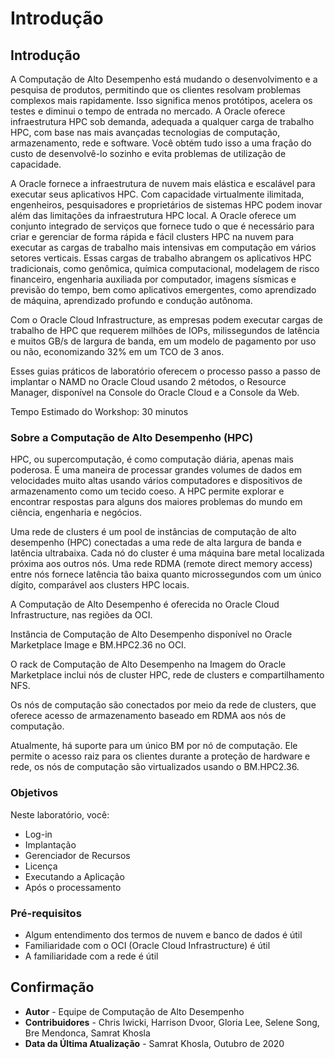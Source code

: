 # Introdução

## Introdução

A Computação de Alto Desempenho está mudando o desenvolvimento e a pesquisa de produtos, permitindo que os clientes resolvam problemas complexos mais rapidamente. Isso significa menos protótipos, acelera os testes e diminui o tempo de entrada no mercado. A Oracle oferece infraestrutura HPC sob demanda, adequada a qualquer carga de trabalho HPC, com base nas mais avançadas tecnologias de computação, armazenamento, rede e software. Você obtém tudo isso a uma fração do custo de desenvolvê-lo sozinho e evita problemas de utilização de capacidade.

A Oracle fornece a infraestrutura de nuvem mais elástica e escalável para executar seus aplicativos HPC. Com capacidade virtualmente ilimitada, engenheiros, pesquisadores e proprietários de sistemas HPC podem inovar além das limitações da infraestrutura HPC local. A Oracle oferece um conjunto integrado de serviços que fornece tudo o que é necessário para criar e gerenciar de forma rápida e fácil clusters HPC na nuvem para executar as cargas de trabalho mais intensivas em computação em vários setores verticais. Essas cargas de trabalho abrangem os aplicativos HPC tradicionais, como genômica, química computacional, modelagem de risco financeiro, engenharia auxiliada por computador, imagens sísmicas e previsão do tempo, bem como aplicativos emergentes, como aprendizado de máquina, aprendizado profundo e condução autônoma.

Com o Oracle Cloud Infrastructure, as empresas podem executar cargas de trabalho de HPC que requerem milhões de IOPs, milissegundos de latência e muitos GB/s de largura de banda, em um modelo de pagamento por uso ou não, economizando 32% em um TCO de 3 anos.

Esses guias práticos de laboratório oferecem o processo passo a passo de implantar o NAMD no Oracle Cloud usando 2 métodos, o Resource Manager, disponível na Console do Oracle Cloud e a Console da Web.

Tempo Estimado do Workshop: 30 minutos

### Sobre a Computação de Alto Desempenho (HPC)

HPC, ou supercomputação, é como computação diária, apenas mais poderosa. É uma maneira de processar grandes volumes de dados em velocidades muito altas usando vários computadores e dispositivos de armazenamento como um tecido coeso. A HPC permite explorar e encontrar respostas para alguns dos maiores problemas do mundo em ciência, engenharia e negócios.

Uma rede de clusters é um pool de instâncias de computação de alto desempenho (HPC) conectadas a uma rede de alta largura de banda e latência ultrabaixa. Cada nó do cluster é uma máquina bare metal localizada próxima aos outros nós. Uma rede RDMA (remote direct memory access) entre nós fornece latência tão baixa quanto microssegundos com um único dígito, comparável aos clusters HPC locais.

A Computação de Alto Desempenho é oferecida no Oracle Cloud Infrastructure, nas regiões da OCI.

Instância de Computação de Alto Desempenho disponível no Oracle Marketplace Image e BM.HPC2.36 no OCI.

O rack de Computação de Alto Desempenho na Imagem do Oracle Marketplace inclui nós de cluster HPC, rede de clusters e compartilhamento NFS.

Os nós de computação são conectados por meio da rede de clusters, que oferece acesso de armazenamento baseado em RDMA aos nós de computação.

Atualmente, há suporte para um único BM por nó de computação. Ele permite o acesso raiz para os clientes durante a proteção de hardware e rede, os nós de computação são virtualizados usando o BM.HPC2.36.

### Objetivos

Neste laboratório, você:

*   Log-in
*   Implantação
*   Gerenciador de Recursos
*   Licença
*   Executando a Aplicação
*   Após o processamento

### Pré-requisitos

*   Algum entendimento dos termos de nuvem e banco de dados é útil
*   Familiaridade com o OCI (Oracle Cloud Infrastructure) é útil
*   A familiaridade com a rede é útil

## Confirmação

*   **Autor** - Equipe de Computação de Alto Desempenho
*   **Contribuidores** - Chris Iwicki, Harrison Dvoor, Gloria Lee, Selene Song, Bre Mendonca, Samrat Khosla
*   **Data da Última Atualização** - Samrat Khosla, Outubro de 2020